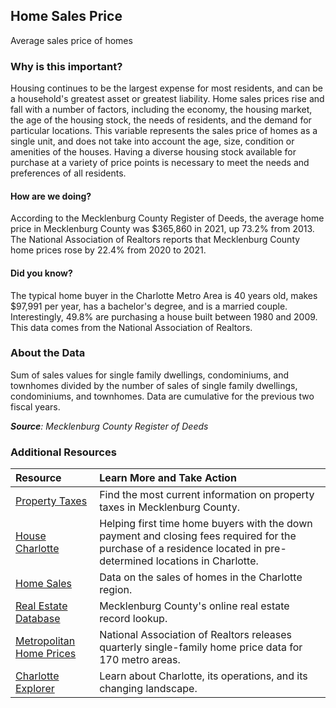 ## Home Sales Price
Average sales price of homes  

### Why is this important?
Housing continues to be the largest expense for most residents, and can be a household's greatest asset or greatest liability. Home sales prices rise and fall with a number of factors, including the economy, the housing market, the age of the housing stock, the needs of residents, and the demand for particular locations. This variable represents the sales price of homes as a single unit, and does not take into account the age, size, condition or amenities of the houses. Having a diverse housing stock available for purchase at a variety of price points is necessary to meet the needs and preferences of all residents. 

#### How are we doing?
According to the Mecklenburg County Register of Deeds, the average home price in Mecklenburg County was $365,860 in 2021, up 73.2% from 2013. The National Association of Realtors reports that Mecklenburg County home prices rose by 22.4% from 2020 to 2021.

#### Did you know? 
The typical home buyer in the Charlotte Metro Area is 40 years old, makes $97,991 per year, has a bachelor's degree, and is a married couple. Interestingly, 49.8% are purchasing a house built between 1980 and 2009.  This data comes from the National Association of Realtors.

### About the Data
Sum of sales values for single family dwellings, condominiums, and townhomes divided by the number of sales of single family dwellings, condominiums, and townhomes. Data are cumulative for the previous two fiscal years.

_**Source**: Mecklenburg County Register of Deeds_

### Additional Resources
|Resource | Learn More and Take Action | 
|:--- | :--- |
|[Property Taxes](https://www.mecknc.gov/TaxCollections/Pages/Home.aspx)| Find the most current information on property taxes in Mecklenburg County.
|[House Charlotte](https://dreamkeypartners.org/house-charlotte-program/)| Helping first time home buyers with the down payment and closing fees required for the purchase of a residence located in pre-determined locations in Charlotte.
|[Home Sales](http://www.carolinahome.com/market-data/monthly-reports)|Data on the sales of homes in the Charlotte region.
|[Real Estate Database](http://polaris3g.mecklenburgcountync.gov/)| Mecklenburg County's online real estate record lookup.
|[Metropolitan Home Prices](https://www.nar.realtor/research-and-statistics) |National Association of Realtors releases quarterly single-family home price data for 170 metro areas.
|[Charlotte Explorer](https://explore.charlottenc.gov/)| Learn about Charlotte, its operations, and its changing landscape.

